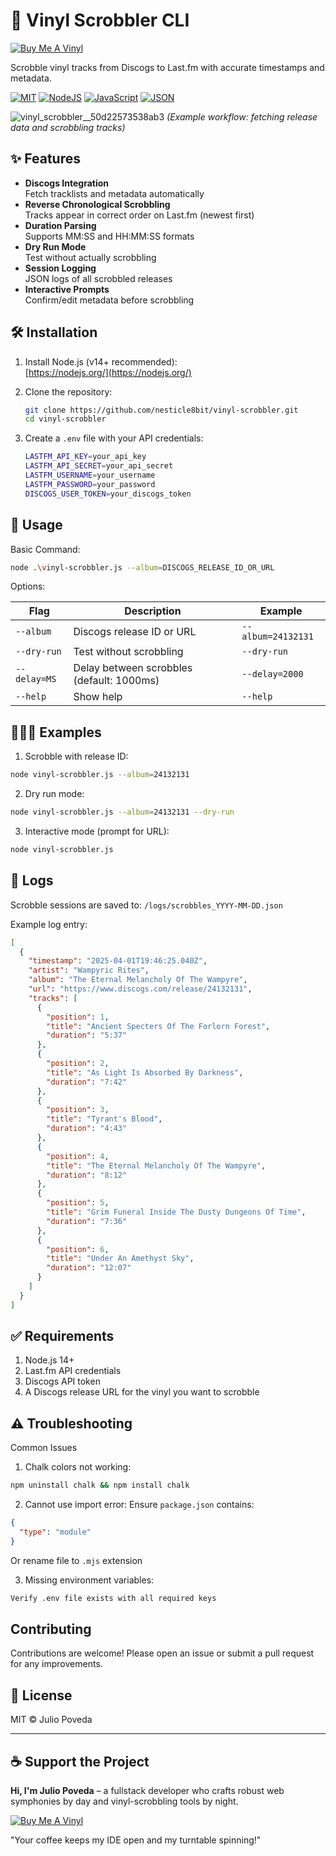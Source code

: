 # 🎵 Vinyl Scrobbler CLI

[![Buy Me A Vinyl](https://img.shields.io/badge/%F0%9F%8E%A7-Buy%20Me%20A%20Vinyl-%23FFDD00)](https://www.buymeacoffee.com/nesticle8bit)

Scrobble vinyl tracks from Discogs to Last.fm with accurate timestamps and metadata.

[![MIT](https://img.shields.io/badge/license-MIT-blue)](#)
[![NodeJS](https://img.shields.io/badge/Node.js-6DA55F?logo=node.js&logoColor=white)](#)
[![JavaScript](https://img.shields.io/badge/JavaScript-F7DF1E?logo=javascript&logoColor=000)](#)
[![JSON](https://img.shields.io/badge/JSON-000?logo=json&logoColor=fff)](#)

![vinyl_scrobbler__50d22573538ab3](https://github.com/user-attachments/assets/b2cc4951-a110-4f92-a9a6-4b4354337023)
*(Example workflow: fetching release data and scrobbling tracks)*

## ✨ Features

- **Discogs Integration**  
  Fetch tracklists and metadata automatically
- **Reverse Chronological Scrobbling**  
  Tracks appear in correct order on Last.fm (newest first)
- **Duration Parsing**  
  Supports MM:SS and HH:MM:SS formats
- **Dry Run Mode**  
  Test without actually scrobbling
- **Session Logging**  
  JSON logs of all scrobbled releases
- **Interactive Prompts**  
  Confirm/edit metadata before scrobbling

## 🛠 Installation

1. Install Node.js (v14+ recommended):  
   [https://nodejs.org/](https://nodejs.org/)

2. Clone the repository:
   ```bash
   git clone https://github.com/nesticle8bit/vinyl-scrobbler.git
   cd vinyl-scrobbler
   ```

3. Create a `.env` file with your API credentials:

   ```bash
   LASTFM_API_KEY=your_api_key
   LASTFM_API_SECRET=your_api_secret
   LASTFM_USERNAME=your_username
   LASTFM_PASSWORD=your_password
   DISCOGS_USER_TOKEN=your_discogs_token
   ```

## 🚀 Usage

Basic Command:

  ```bash
  node .\vinyl-scrobbler.js --album=DISCOGS_RELEASE_ID_OR_URL
```

Options:

| Flag         | Description                                    | Example            |
| ------------ | ---------------------------------------------- | ------------------ |
| `--album`    | Discogs release ID or URL                      | `--album=24132131` |
| `--dry-run`  | Test without scrobbling                        | `--dry-run`        |
| `--delay=MS` | Delay between scrobbles (default: 1000ms)      | `--delay=2000`     |
| `--help`     | Show help                                      | `--help`           |

## 🧑🏻‍🏫 Examples

1. Scrobble with release ID:

```bash
node vinyl-scrobbler.js --album=24132131
```

2. Dry run mode:

```bash
node vinyl-scrobbler.js --album=24132131 --dry-run
```

3. Interactive mode (prompt for URL):

```bash
node vinyl-scrobbler.js
```

## 📝 Logs

Scrobble sessions are saved to:
`/logs/scrobbles_YYYY-MM-DD.json`

Example log entry:

```json
[
  {
    "timestamp": "2025-04-01T19:46:25.040Z",
    "artist": "Wampyric Rites",
    "album": "The Eternal Melancholy Of The Wampyre",
    "url": "https://www.discogs.com/release/24132131",
    "tracks": [
      {
        "position": 1,
        "title": "Ancient Specters Of The Forlorn Forest",
        "duration": "5:37"
      },
      {
        "position": 2,
        "title": "As Light Is Absorbed By Darkness",
        "duration": "7:42"
      },
      {
        "position": 3,
        "title": "Tyrant's Blood",
        "duration": "4:43"
      },
      {
        "position": 4,
        "title": "The Eternal Melancholy Of The Wampyre",
        "duration": "8:12"
      },
      {
        "position": 5,
        "title": "Grim Funeral Inside The Dusty Dungeons Of Time",
        "duration": "7:36"
      },
      {
        "position": 6,
        "title": "Under An Amethyst Sky",
        "duration": "12:07"
      }
    ]
  }
]
```

## ✅ Requirements

  1. Node.js 14+
  2. Last.fm API credentials
  3. Discogs API token
  4. A Discogs release URL for the vinyl you want to scrobble

## ⚠️ Troubleshooting

Common Issues

1. Chalk colors not working:

  ```bash
  npm uninstall chalk && npm install chalk
  ```

2. Cannot use import error:
Ensure `package.json` contains:

  ```json
  {
    "type": "module"
  }
  ```

Or rename file to `.mjs` extension

3. Missing environment variables:
  
  ```txt
  Verify .env file exists with all required keys
  ```

## Contributing

Contributions are welcome! Please open an issue or submit a pull request for any improvements.

## 📜 License
MIT © Julio Poveda

----------

## ☕ Support the Project

**Hi, I'm Julio Poveda** – a fullstack developer who crafts robust web symphonies by day and vinyl-scrobbling tools by night.

[![Buy Me A Vinyl](https://img.shields.io/badge/%F0%9F%8E%A7-Buy%20Me%20A%20Vinyl-%23FFDD00)](https://www.buymeacoffee.com/nesticle8bit)

"Your coffee keeps my IDE open and my turntable spinning!"